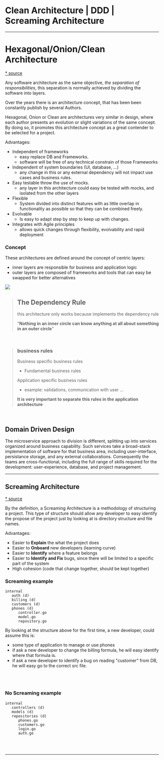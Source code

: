 
# Clean Architecture | DDD | Screaming Architecture


<hr/>

# Hexagonal/Onion/Clean Architecture
[* source](https://blog.cleancoder.com/uncle-bob/2012/08/13/the-clean-architecture.html)


Any software architecture as the same objective, _the separation of responsibilities_, this separation is normally achieved by dividing the software into layers.

Over the years there is an architecture concept, that has been been constantly publish by several Authors.

Hexagonal, Onion or Clean are architectures very similar in design, where each author presents an evolution or  slight variations of the same concept. By doing so, it promotes this architecture concept as a great contender to be selected for a project.

Advantages:
- Independent of frameworks
    - easy replace DB and Frameworks.
    - software will be free of any technical constrain of those Frameworks
- Independent of system boundaries (UI, database, …)
    - any change in this or any external dependency will not impact use cases and business rules.
- Easy testable throw the use of mocks.
    - any layer in this architecture could easy be tested with mocks, and isolated from the other layers
- Flexible
    - System divided into distinct features with as little overlap in functionality as possible so that they can be combined freely.
- Evolvable
    - Is easy to adapt step by step to keep up with changes.
- Integrates with Agile principles
    -  allows quick changes through flexibility, evolvability and rapid deployment


### Concept

These architectures are defined around the concept of centric layers:
-  inner layers are responsible for business and application logic
-  outer layers are composed of frameworks and tools that can easy be swapped for better alternatives


![](https://huongdanjava.com/wp-content/uploads/2020/10/Clean-Architecture.png)

> ## The Dependency Rule
> this architecture only works because implements the dependency rule<br>
>
> "__Nothing in an inner circle can know anything at all about something in an outer circle__"
>

<br>

> ### business rules
> Business specific business rules
> - Fundamental business rules
>
> Application specific business rules
> -  example: validations, communication with user ...
>
> __It is very important to separate this rules in the application architecture__
> <br>

<br>


## Domain Driven Design


The microservice approach to division is different, splitting up into services organized around business capability. Such services take a broad-stack implementation of software for that business area, including user-interface, persistance storage, and any external collaborations. Consequently the teams are cross-functional, including the full range of skills required for the development: user-experience, database, and project management.

<hr/>

## Screaming Architecture
[* source](https://blog.cleancoder.com/uncle-bob/2011/09/30/Screaming-Architecture.html)


By the definition, a Screaming Architecture is a methodology of structuring a project. This type of structure should allow any developer to easy identify the propose of the project just by looking at is directory structure and file names.

Advantages:
- Easier to **Explain** the what the project does
- Easier to **Onboard** new developers (learning curve)
- Easier to **Identify** where a feature belongs
- Easier to **Identify and Fix** bugs, since there will be limited to a specific part of the system
- High cohesion (code that change together, should be kept together)


### Screaming example

```
internal
   auth (d)
   billing (d)
   customers (d)
   phones (d)
      controller.go
      model.go
      repository.go
```

By looking at the structure above for the first time, a new developer, could assume this is:
- some type of application to manage or use phones
- if ask a new developer to change the billing formula, he will easy identify where that formula is.
- if ask a new developer to identify a bug on reading "customer" from DB, he will easy go to the correct src file.

<br><br>

### No Screaming example
```
internal
   controllers (d)
   models (d)
   repositories (d)
      phones.go
      customers.go
      login.go
      auth.go
```

<br/><br/>
<hr/>



